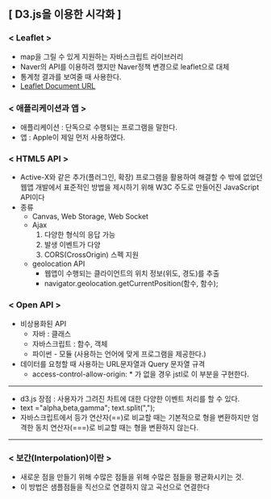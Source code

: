 ## [ D3.js을 이용한 시각화 ]

### < Leaflet >

- map을 그릴 수 있게 지원하는 자바스크립트 라이브러리 
- Naver의 API를 이용하려 했지만 Naver정책 변경으로 leaflet으로 대체
- 통계청 결과를 보여줄 때 사용한다.
- [Leaflet Document URL](https://leafletjs.com/)

### < 애플리케이션과 앱 >

- 애플리케이션 : 단독으로 수행되는 프로그램을 말한다.
- 앱 : Apple이 제일 먼저 사용하였다.

### < HTML5 API  >

- Active-X와 같은 추가(플러그인, 확장) 프로그램을 활용하여 해결할 수 밖에 없었던 웹앱 개발에서 표준적인 방법을 제시하기 위해 W3C 주도로 만들어진 JavaScript API이다
- 종류
  - Canvas, Web Storage, Web Socket
  - Ajax
    1. 다양한 형식의 응답 가능
    2. 발생 이벤트가 다양
    3. CORS(CrossOrigin) 스펙 지원
  - geolocation API
    - 웹앱이 수행되는 클라이언트의 위치 정보(위도, 경도)를 추출
    - navigator.geolocation.getCurrentPosition(함수, 함수);

### < Open API >

- 비상용화된 API
  - 자바 : 클래스
  - 자바스크립트 : 함수, 객체
  - 파이썬  - 모듈 (사용하는 언어에 맞게 프로그램을 제공한다.)
- 데이터를 요청할 때 사용하는 URL문자열과 Query 문자열 규격
  - access-control-allow-origin: * 가 없을 경우 jstl로 이 부분을 구현한다.

---

- d3.js 장점 : 사용자가 그려진 차트에 대한 다양한 이벤트 처리를 할 수 있다.
- text ="alpha,beta,gamma"; text.split(",");
- 자바스크립트에서 등가 연산자(==)로 비교할 때는 기본적으로 형을 변환하지만 엄격한 동치 연산자(===)로 비교할 때는 형을 변환하지 않는다.

---

### < 보간(Interpolation)이란 >

- 새로운 점을 만들기 위해 수많은 점들을 위해 수많은 점들을 평균화시키는 것.
- 이 방법은 샘플점들을 직선으로 연결하지 않고 곡선으로 연결한다
